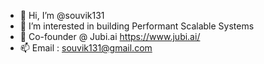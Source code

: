 - 👋 Hi, I’m @souvik131
- 👀 I’m interested in building Performant Scalable Systems
- 🌱 Co-founder @ Jubi.ai https://www.jubi.ai/
- 📫 Email : souvik131@gmail.com

<!---
souvik131/souvik131 is a ✨ special ✨ repository because its `README.md` (this file) appears on your GitHub profile.
You can click the Preview link to take a look at your changes.
--->
